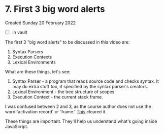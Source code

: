 # 7. First 3 big word alerts
Created Sunday 20 February 2022
- [ ] in vault

The first 3 "big word alerts" to be discussed in this video are:
1. Syntax Parsers
2. Execution Contexts
3. Lexical  Environments

What are these things, let's see:
1. Syntax Parser - a program that reads source code and checks syntax. It may do extra stuff too, if specified by the syntax parser's creators.
2. Lexical Environment - the tree structure of scopes.
3. Execution Context - the current stack frame.

I was confused between 2 and 3, as the course author does not use the word 'activation record' or 'frame.' [This](https://stackoverflow.com/a/35760441/11392807) cleared it.

These things are important. They'll help us understand what's going inside JavaScript.